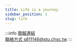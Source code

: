 ```yaml
---
title: Life is a journey
sidebar_position: 1
slug: life
---
```

:::info
[簡報連結](https://pan.brid.cf/d/Microsoft/yuntech/Life%20is%20a%20journey.pptx)  
[聯絡方式 s811146@stu.chsc.tw](mailto:s811146@stu.chsc.tw)
:::